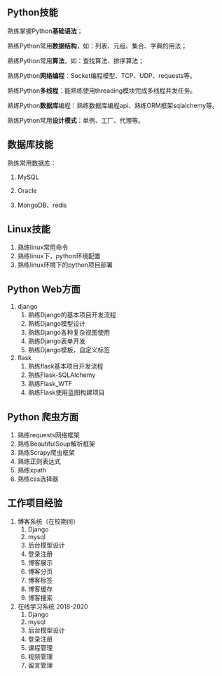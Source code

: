 ## Python技能

熟练掌握Python**基础语法**；

熟练Python常用**数据结构**，如：列表、元组、集合、字典的用法；

熟练Python常用**算法**，如：查找算法、排序算法；

熟练Python**网络编程**：Socket编程模型、TCP、UDP、requests等。

熟练Python**多线程**：能熟练使用threading模块完成多线程并发任务。

熟练Python**数据库**编程：熟练数据库编程api、熟练ORM框架sqlalchemy等。

熟练Python常用**设计模式**：单例、工厂、代理等。

## 数据库技能

熟练常用数据库：

1. MySQL

2. Oracle

3. MongoDB、redis

## Linux技能

1. 熟练linux常用命令
2. 熟练linux下，python环境配置
3. 熟练linux环境下的python项目部署

## Python Web方面

1. django
   1. 熟练Django的基本项目开发流程
   2. 熟练Django模型设计
   3. 熟练Django各种复杂视图使用
   4. 熟练Django表单开发
   5. 熟练Django模板，自定义标签
2. flask
   1. 熟练flask基本项目开发流程
   2. 熟练Flask-SQLAlchemy
   3. 熟练Flask_WTF
   4. 熟练Flask使用蓝图构建项目

## Python 爬虫方面

1. 熟练requests网络框架
2. 熟练BeautifulSoup解析框架
3. 熟练Scrapy爬虫框架
4. 熟练正则表达式
5. 熟练xpath
6. 熟练css选择器

## 工作项目经验

1. 博客系统（在校期间）
   1. Django
   2. mysql
   3. 后台模型设计
   4. 登录注册
   5. 博客展示
   6. 博客分页
   7. 博客标签
   8. 博客缓存
   9. 博客搜索
2. 在线学习系统 2018-2020
   1. Django
   2. mysql
   3. 后台模型设计
   4. 登录注册
   5. 课程管理
   6. 视频管理
   7. 留言管理



